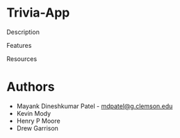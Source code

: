 # Trivia-App

Description

Features 

Resources

# Authors
* Mayank Dineshkumar Patel - mdpatel@g.clemson.edu <br/>
* Kevin Mody
* Henry P Moore
* Drew Garrison
